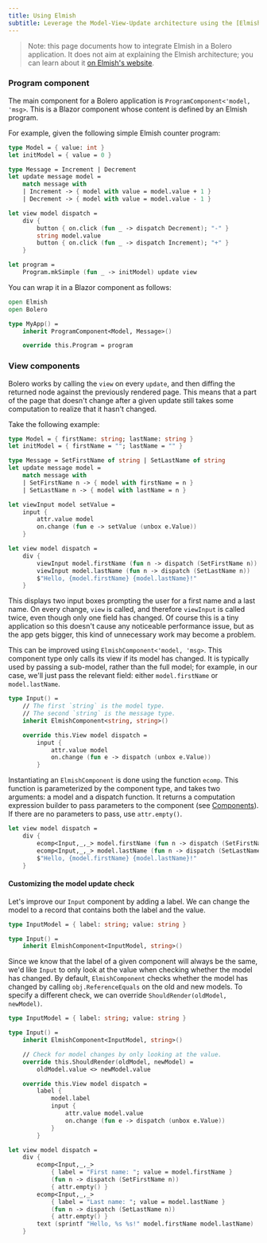 ```yaml
---
title: Using Elmish
subtitle: Leverage the Model-View-Update architecture using the [Elmish](https://elmish.github.io/elmish/) library
---
```


> Note: this page documents how to integrate Elmish in a Bolero application. It does not aim at explaining the Elmish architecture; you can learn about it [on Elmish's website](https://elmish.github.io/elmish/).

### Program component

The main component for a Bolero application is `ProgramComponent<'model, 'msg>`. This is a Blazor component whose content is defined by an Elmish program.

For example, given the following simple Elmish counter program:

```fsharp
type Model = { value: int }
let initModel = { value = 0 }

type Message = Increment | Decrement
let update message model =
    match message with
    | Increment -> { model with value = model.value + 1 }
    | Decrement -> { model with value = model.value - 1 }

let view model dispatch =
    div {
        button { on.click (fun _ -> dispatch Decrement); "-" }
        string model.value
        button { on.click (fun _ -> dispatch Increment); "+" }
    }

let program =
    Program.mkSimple (fun _ -> initModel) update view
```

You can wrap it in a Blazor component as follows:

```fsharp
open Elmish
open Bolero

type MyApp() =
    inherit ProgramComponent<Model, Message>()

    override this.Program = program
```

### View components

Bolero works by calling the `view` on every `update`, and then diffing the returned node against the previously rendered page. This means that a part of the page that doesn't change after a given update still takes some computation to realize that it hasn't changed.

Take the following example:

```fsharp
type Model = { firstName: string; lastName: string }
let initModel = { firstName = ""; lastName = "" }

type Message = SetFirstName of string | SetLastName of string
let update message model =
    match message with
    | SetFirstName n -> { model with firstName = n }
    | SetLastName n -> { model with lastName = n }

let viewInput model setValue =
    input {
        attr.value model
        on.change (fun e -> setValue (unbox e.Value))
    }

let view model dispatch =
    div {
        viewInput model.firstName (fun n -> dispatch (SetFirstName n))
        viewInput model.lastName (fun n -> dispatch (SetLastName n))
        $"Hello, {model.firstName} {model.lastName}!"
    }
```

This displays two input boxes prompting the user for a first name and a last name. On every change, `view` is called, and therefore `viewInput` is called twice, even though only one field has changed. Of course this is a tiny application so this doesn't cause any noticeable performance issue, but as the app gets bigger, this kind of unnecessary work may become a problem.

This can be improved using `ElmishComponent<'model, 'msg>`. This component type only calls its view if its model has changed. It is typically used by passing a sub-model, rather than the full model; for example, in our case, we'll just pass the relevant field: either `model.firstName` or `model.lastName`.

```fsharp
type Input() =
    // The first `string` is the model type.
    // The second `string` is the message type.
    inherit ElmishComponent<string, string>()

    override this.View model dispatch =
        input {
            attr.value model
            on.change (fun e -> dispatch (unbox e.Value))
        }
```

Instantiating an `ElmishComponent` is done using the function `ecomp`.
This function is parameterized by the component type, and takes two arguments: a model and a dispatch function.
It returns a computation expression builder to pass parameters to the component (see [Components](Blazor#using-a-component)).
If there are no parameters to pass, use `attr.empty()`.

```fsharp
let view model dispatch =
    div {
        ecomp<Input,_,_> model.firstName (fun n -> dispatch (SetFirstName n)) { attr.empty() }
        ecomp<Input,_,_> model.lastName (fun n -> dispatch (SetLastName n)) { attr.empty() }
        $"Hello, {model.firstName} {model.lastName}!"
    }
```

#### Customizing the model update check

Let's improve our `Input` component by adding a label. We can change the model to a record that contains both the label and the value.

```fsharp
type InputModel = { label: string; value: string }

type Input() =
    inherit ElmishComponent<InputModel, string>()
```

Since we know that the label of a given component will always be the same, we'd like `Input` to only look at the value when checking whether the model has changed. By default, `ElmishComponent` checks whether the model has changed by calling `obj.ReferenceEquals` on the old and new models. To specify a different check, we can override `ShouldRender(oldModel, newModel)`.

```fsharp
type InputModel = { label: string; value: string }

type Input() =
    inherit ElmishComponent<InputModel, string>()

    // Check for model changes by only looking at the value.
    override this.ShouldRender(oldModel, newModel) =
        oldModel.value <> newModel.value

    override this.View model dispatch =
        label {
            model.label
            input {
                attr.value model.value
                on.change (fun e -> dispatch (unbox e.Value))
            }
        }

let view model dispatch =
    div {
        ecomp<Input,_,_>
            { label = "First name: "; value = model.firstName }
            (fun n -> dispatch (SetFirstName n))
            { attr.empty() }
        ecomp<Input,_,_>
            { label = "Last name: "; value = model.lastName }
            (fun n -> dispatch (SetLastName n))
            { attr.empty() }
        text (sprintf "Hello, %s %s!" model.firstName model.lastName)
    }
```

